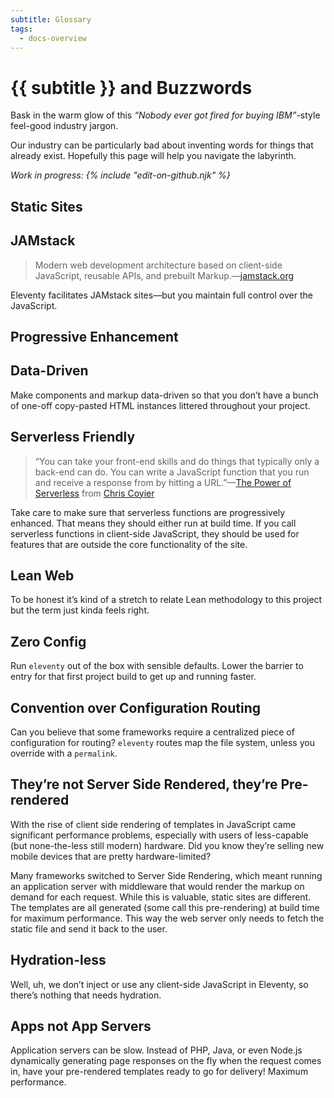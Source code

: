 ```yaml
---
subtitle: Glossary
tags:
  - docs-overview
---
```


# {{ subtitle }} and Buzzwords

Bask in the warm glow of this _“Nobody ever got fired for buying IBM”_-style feel-good industry jargon.

Our industry can be particularly bad about inventing words for things that already exist. Hopefully this page will help you navigate the labyrinth.

_Work in progress: {% include "edit-on-github.njk" %}_

## Static Sites

## JAMstack

> Modern web development architecture based on client-side JavaScript, reusable APIs, and prebuilt Markup.—[jamstack.org](https://jamstack.org/)

Eleventy facilitates JAMstack sites—but you maintain full control over the JavaScript.

## Progressive Enhancement

<!-- You’re safe here. But a static site generator that is Progressive Enhancement friendly is only the beginning. -->

## Data-Driven

Make components and markup data-driven so that you don’t have a bunch of one-off copy-pasted HTML instances littered throughout your project.

## Serverless Friendly

> “You can take your front-end skills and do things that typically only a back-end can do. You can write a JavaScript function that you run and receive a response from by hitting a URL.”—[The Power of Serverless](https://thepowerofserverless.info/) from [Chris Coyier](https://twitter.com/chriscoyier)

Take care to make sure that <span class="buzzword">serverless</span> functions are <span class="buzzword">progressively enhanced</span>. That means they should either run at build time. If you call <span class="buzzword">serverless</span> functions in client-side JavaScript, they should be used for features that are outside the core functionality of the site.

## Lean Web

To be honest it’s kind of a stretch to relate Lean methodology to this project but the term just kinda feels right.

## Zero Config

Run `eleventy` out of the box with sensible defaults. Lower the barrier to entry for that first project build to get up and running faster.

## Convention over Configuration Routing

Can you believe that some frameworks require a centralized piece of configuration for routing? `eleventy` routes map the file system, unless you override with a `permalink`.

## They’re not Server Side Rendered, they’re Pre-rendered

With the rise of client side rendering of templates in JavaScript came significant performance problems, especially with users of less-capable (but none-the-less still modern) hardware. Did you know they’re selling new mobile devices that are pretty hardware-limited?

Many frameworks switched to Server Side Rendering, which meant running an application server with middleware that would render the markup on demand for each request. While this is valuable, static sites are different. The templates are all generated (some call this pre-rendering) at build time for maximum performance. This way the web server only needs to fetch the static file and send it back to the user.

## Hydration-less

Well, uh, we don’t inject or use any client-side JavaScript in Eleventy, so there’s nothing that needs hydration.

## Apps not App Servers

Application servers can be slow. Instead of PHP, Java, or even Node.js dynamically generating page responses on the fly when the request comes in, have your pre-rendered templates ready to go for delivery! Maximum performance.
